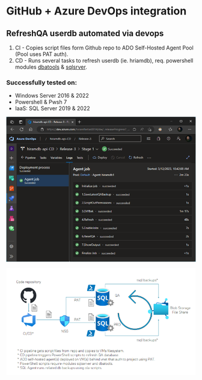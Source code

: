 # GitHub + Azure DevOps integration
## RefreshQA userdb automated via devops

1. CI - Copies script files form Github repo to ADO Self-Hosted Agent Pool (Pool uses PAT auth).
2. CD - Runs several tasks to refresh userdb (ie. hriamdb), req. powershell modules [dbatools](https://dbatools.io) & [sqlsrver](https://learn.microsoft.com/sql/powershell/download-sql-server-ps-module).

### Successfully tested on:
- Windows Server 2016 & 2022
- Powershell & Pwsh 7
- IaaS: SQL Server 2019 & 2022

![hiramdb-api-CD logs](hiramdb-api-CD.png)

![summary](summary.png)
